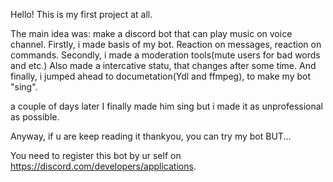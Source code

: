 Hello! This is my first project at all.

The main idea was: make a discord bot that can play music on voice channel.
Firstly, i made basis of my bot. Reaction on messages, reaction on commands.
Secondly, i made a moderation tools(mute users for bad words and etc.)
Also made a intercative statu, that changes after some time.
And finally, i jumped ahead to documetation(Ydl and ffmpeg), to make my bot "sing".

a couple of days later I finally made him sing but i made it as unprofessional as possible. 

Anyway, if u are keep reading it thankyou, you can try my bot BUT...

You need to register this bot by ur self on https://discord.com/developers/applications.
